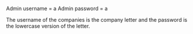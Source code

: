Admin username = a
Admin password = a

The username of the companies is the company letter
and the password is the lowercase version of the letter.
